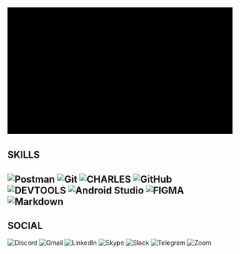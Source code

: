 ![welcome](https://github.com/VictoriaK-QA/VictoriaK-QA/blob/main/1.3.gif)
---
SKILLS
---
![Postman](https://img.shields.io/badge/Postman-FF6C37?style=for-the-badge&logo=postman&logoColor=white)
![Git](https://img.shields.io/badge/git-%23F05033.svg?style=for-the-badge&logo=git&logoColor=white)
![CHARLES](https://img.shields.io/badge/CHARLES-000?style=for-the-badge&logo=CHARLES&logoColor=white)
![GitHub](https://img.shields.io/badge/github-%23121011.svg?style=for-the-badge&logo=github&logoColor=white)
![DEVTOOLS](https://github.com/VictoriaK-QA/VictoriaK-QA/blob/main/icons/googlechrome.svg/badge/DEVTOOLS-000?style=for-the-badge&logo=DEVTOOLS&logoColor=blue)
![Android Studio](https://img.shields.io/badge/Android%20Studio-3DDC84.svg?style=for-the-badge&logo=android-studio&logoColor=white)
![FIGMA](https://github.com/VictoriaK-QA/VictoriaK-QA/blob/main/icons/figma.svg/badge/FIGMA-000?style=for-the-badge&logo=FIGMAS&logoColor=yellow)
![Markdown](https://img.shields.io/badge/markdown-%23000000.svg?style=for-the-badge&logo=markdown&logoColor=white)
---
SOCIAL
---
![Discord](https://img.shields.io/badge/Discord-%235865F2.svg?style=for-the-badge&logo=discord&logoColor=white)
![Gmail](https://img.shields.io/badge/Gmail-D14836?style=for-the-badge&logo=gmail&logoColor=white)
![LinkedIn](https://img.shields.io/badge/linkedin-%230077B5.svg?style=for-the-badge&logo=linkedin&logoColor=white)
![Skype](https://img.shields.io/badge/Skype-%2300AFF0.svg?style=for-the-badge&logo=Skype&logoColor=white)
![Slack](https://img.shields.io/badge/Slack-4A154B?style=for-the-badge&logo=slack&logoColor=white)
![Telegram](https://img.shields.io/badge/Telegram-2CA5E0?style=for-the-badge&logo=telegram&logoColor=white)
![Zoom](https://img.shields.io/badge/Zoom-2D8CFF?style=for-the-badge&logo=zoom&logoColor=white)

